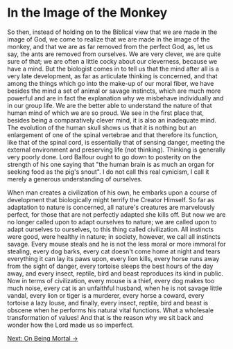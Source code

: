 # In the Image of the Monkey

So then, instead of holding on to the Biblical view that we are made in the
image of God, we come to realize that we are made in the image of the monkey,
and that we are as far removed from the perfect God, as, let us say, the ants
are removed from ourselves. We are very clever, we are quite sure of that; we
are often a little cocky about our cleverness, because we have a mind. But the
biologist comes in to tell us that the mind after all is a very late
development, as far as articulate thinking is concerned, and that among the
things which go into the make-up of our moral fiber, we have besides the mind a
set of animal or savage instincts, which are much more powerful and are in fact
the explanation why we misbehave individually and in our group life. We are the
better able to understand the nature of that human mind of which we are so
proud. We see in the first place that, besides being a comparatively clever
mind, it is also an inadequate mind. The evolution of the human skull shows us
that it is nothing but an enlargement of one of the spinal vertebrae and that
therefore its function, like that of the spinal cord, is essentially that of
sensing danger, meeting the external environment and preserving life (not
thinking). Thinking is generally very poorly done. Lord Balfour ought to go down
to posterity on the strength of his one saying that "the human brain is as much
an organ for seeking food as the pig's snout". I do not call this real cynicism,
I call it merely a generous understanding of ourselves.

When man creates a civilization of his own, he embarks upon a course of
development that biologically might terrify the Creator Himself. So far as
adaptation to nature is concerned, all nature's creatures are marvelously
perfect, for those that are not perfectly adapted she kills off. But now we are
no longer called upon to adapt ourselves to nature; we are called upon to adapt
ourselves to ourselves, to this thing called civilization. All instincts were
good, were healthy in nature; in society, however, we call all instincts savage.
Every mouse steals and he is not the less moral or more immoral for stealing,
every dog barks, every cat doesn't come home at night and tears everything it
can lay its paws upon, every lion kills, every horse runs away from the sight of
danger, every tortoise sleeps the best hours of the day away, and every insect,
reptile, bird and beast reproduces its kind in public. Now in terms of
civilization, every mouse is a thief, every dog makes too much noise, every cat
is an unfaithful husband, when he is not savage little vandal, every lion or
tiger is a murderer, every horse a coward, every tortoise a lazy louse, and
finally, every insect, reptile, bird and beast is obscene when he performs his
natural vital functions. What a wholesale transformation of values! And that is
the reason why we sit back and wonder how the Lord made us so imperfect.

[Next: On Being Mortal &rarr;](https://github.com/thaicuc/the-importance-of-living/blob/master/contents/09-on-being-mortal.md)
